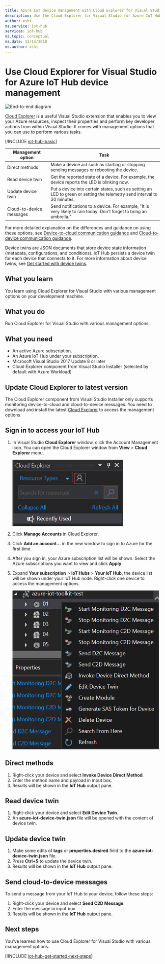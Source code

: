 ```yaml
---
title: Azure IoT device management with Cloud Explorer for Visual Studio | Microsoft Docs
description: Use the Cloud Explorer for Visual Studio for Azure IoT Hub device management, featuring the Direct methods and the Twin's desired properties management options.
author: xshi
ms.service: iot-hub
services: iot-hub
ms.topic: conceptual
ms.date: 12/14/2018
ms.author: xshi
---
```


# Use Cloud Explorer for Visual Studio for Azure IoT Hub device management

![End-to-end diagram](media/iot-hub-get-started-e2e-diagram/2.png)

[Cloud Explorer](https://marketplace.visualstudio.com/items?itemName=ms-azuretools.CloudExplorerForVS) is a useful Visual Studio extension that enables you to view your Azure resources, inspect their properties and perform key developer actions from within Visual Studio. It comes with management options that you can use to perform various tasks.

[!INCLUDE [iot-hub-basic](../../includes/iot-hub-basic-whole.md)]

| Management option          | Task                    |
|----------------------------|--------------------------------|
| Direct methods             | Make a device act such as starting or stopping sending messages or rebooting the device.                                        |
| Read device twin           | Get the reported state of a device. For example, the device reports the LED is blinking now.                                    |
| Update device twin         | Put a device into certain states, such as setting an LED to green or setting the telemetry send interval to 30 minutes.         |
| Cloud-to-device messages   | Send notifications to a device. For example, "It is very likely to rain today. Don't forget to bring an umbrella."              |

For more detailed explanation on the differences and guidance on using these options, see [Device-to-cloud communication guidance](iot-hub-devguide-d2c-guidance.md) and [Cloud-to-device communication guidance](iot-hub-devguide-c2d-guidance.md).

Device twins are JSON documents that store device state information (metadata, configurations, and conditions). IoT Hub persists a device twin for each device that connects to it. For more information about device twins, see [Get started with device twins](iot-hub-node-node-twin-getstarted.md).

## What you learn

You learn using Cloud Explorer for Visual Studio with various management options on your development machine.

## What you do

Run Cloud Explorer for Visual Studio with various management options.

## What you need

- An active Azure subscription.
- An Azure IoT Hub under your subscription.
- Microsoft Visual Studio 2017 Update 8 or later
- Cloud Explorer component from Visual Studio Installer (selected by default with Azure Workload)

## Update Cloud Explorer to latest version

The Cloud Explorer component from Visual Studio Installer only supports monitoring device-to-cloud and cloud-to-device messages. You need to download and install the latest [Cloud Explorer](https://marketplace.visualstudio.com/items?itemName=ms-azuretools.CloudExplorerForVS) to access the management options.

## Sign in to access your IoT Hub

1. In Visual Studio **Cloud Explorer** window, click the Account Management icon. You can open the Cloud Explorer window from **View** > **Cloud Explorer** menu.

    ![Click Account Management](media/iot-hub-cloud-explorer-cloud-device-messaging/click-account-management.png)
1. Click **Manage Accounts** in Cloud Explorer.
1. Click **Add an account...** in the new window to sign in to Azure for the first time.
1. After you sign in, your Azure subscription list will be shown. Select the Azure subscriptions you want to view and click **Apply**.
1. Expand **Your subscription** > **IoT Hubs** > **Your IoT Hub**, the device list will be shown under your IoT Hub node. Right-click one device to access the management options.

    ![Management options](media/iot-hub-device-management-cloud-explorer/management-options.png)

## Direct methods

1. Right-click your device and select **Invoke Device Direct Method**.
1. Enter the method name and payload in input box.
1. Results will be shown in the **IoT Hub** output pane.

## Read device twin

1. Right-click your device and select **Edit Device Twin**.
1. An **azure-iot-device-twin.json** file will be opened with the content of device twin.

## Update device twin

1. Make some edits of **tags** or **properties.desired** field to the **azure-iot-device-twin.json** file.
1. Press **Ctrl+S** to update the device twin.
1. Results will be shown in the **IoT Hub** output pane.

## Send cloud-to-device messages

To send a message from your IoT Hub to your device, follow these steps:

1. Right-click your device and select **Send C2D Message**.
1. Enter the message in input box.
1. Results will be shown in the **IoT Hub** output pane.

## Next steps

You've learned how to use Cloud Explorer for Visual Studio with various management options.

[!INCLUDE [iot-hub-get-started-next-steps](../../includes/iot-hub-get-started-next-steps.md)]